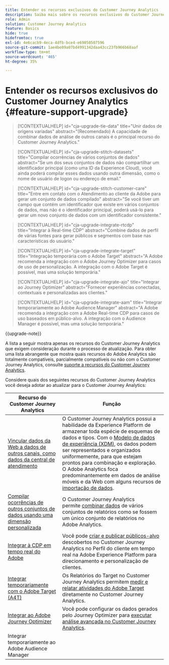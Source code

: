 ```yaml
---
title: Entender os recursos exclusivos do Customer Journey Analytics
description: Saiba mais sobre os recursos exclusivos do Customer Journey Analytics
role: Admin
solution: Customer Journey Analytics
feature: Basics
hide: true
hidefromtoc: true
exl-id: 4e6cacb9-4eca-4dfb-bce4-e69850507596
source-git-commit: 1ae4be09a07bd4991342daa43cc23fb966b68aaf
workflow-type: tm+mt
source-wordcount: '465'
ht-degree: 35%

---
```


# Entender os recursos exclusivos do Customer Journey Analytics {#feature-support-upgrade}

<!-- markdownlint-disable MD034 -->

>[!CONTEXTUALHELP]
>id="cja-upgrade-tie-data"
>title="Unir dados de origens variadas"
>abstract="(Recomendado) A capacidade de combinar dados de análise de outros canais é o principal recurso do Customer Journey Analytics."

<!-- markdownlint-enable MD034 -->

<!-- markdownlint-disable MD034 -->

>[!CONTEXTUALHELP]
>id="cja-upgrade-stitch-datasets"
>title="Compilar ocorrências de vários conjuntos de dados"
>abstract="Se um dos seus conjuntos de dados não compartilhar um identificador principal (como uma ID da Experience Cloud), você ainda poderá compilar esses dados usando outra dimensão, como o nome de usuário de logon ou endereço de email."

<!-- markdownlint-enable MD034 -->

<!-- markdownlint-disable MD034 -->

>[!CONTEXTUALHELP]
>id="cja-upgrade-stitch-customer-care"
>title="Entre em contato com o Atendimento ao cliente da Adobe para gerar um conjunto de dados compilado"
>abstract="Se você tiver um campo que contém um identificador que existe em vários conjuntos de dados, mas não é o identificador principal, poderá usá-lo para gerar um novo conjunto de dados com um identificador consistente."

<!-- markdownlint-enable MD034 -->

<!-- markdownlint-disable MD034 -->

>[!CONTEXTUALHELP]
>id="cja-upgrade-integrate-rtcdp"
>title="Integrar à Real-time CDP"
>abstract="Combine dados de perfil de várias fontes para gerar públicos e segmentos com base nas características do usuário."

<!-- markdownlint-enable MD034 -->

<!-- markdownlint-disable MD034 -->

>[!CONTEXTUALHELP]
>id="cja-upgrade-integrate-target"
>title="Integração temporária com o Adobe Target"
>abstract="A Adobe recomenda a integração com o Adobe Journey Optimizer para casos de uso de personalização. A integração com o Adobe Target é possível, mas uma solução temporária."

<!-- markdownlint-enable MD034 -->

<!-- markdownlint-disable MD034 -->

>[!CONTEXTUALHELP]
>id="cja-upgrade-integrate-ajo"
>title="Integrar ao Journey Optimizer"
>abstract="Fornecer experiências conectadas, contextuais e personalizadas aos clientes."

<!-- markdownlint-enable MD034 -->

<!-- markdownlint-disable MD034 -->

>[!CONTEXTUALHELP]
>id="cja-upgrade-integrate-aam"
>title="Integrar temporariamente ao Adobe Audience Manager"
>abstract="A Adobe recomenda a integração com a Adobe Real-time CDP para casos de uso baseados em público-alvo. A integração com o Audience Manager é possível, mas uma solução temporária."

<!-- markdownlint-enable MD034 -->

{{upgrade-note}}

A lista a seguir mostra apenas os recursos do Customer Journey Analytics que exigem consideração durante o processo de atualização. Para obter uma lista abrangente que mostra quais recursos do Adobe Analytics são totalmente compatíveis, parcialmente compatíveis ou não com o Customer Journey Analytics, consulte [suporte a recursos do Customer Journey Analytics](/help/getting-started/aa-vs-cja/cja-aa.md).

Considere quais dos seguintes recursos do Customer Journey Analytics você deseja adotar ao atualizar para o Customer Journey Analytics:

| Recurso do Customer Journey Analytics | Função |
|---------|----------|
| [Vincular dados da Web a dados de outros canais, como dados da central de atendimento](https://experienceleague.adobe.com/en/docs/analytics-platform/using/cja-usecases/cross-channel/cross-channel) | O Customer Journey Analytics possui a habilidade da Experience Platform de armazenar toda espécie de esquemas de dados e tipos. Com o [Modelo de dados de experiência (XDM)](https://experienceleague.adobe.com/docs/experience-platform/xdm/home.html?lang=pt-BR), os dados podem ser representados e organizados uniformemente, para que estejam prontos para combinação e exploração. O Adobe Analytics foca predominantemente em dados de análise móveis e da Web com alguns recursos de [importação de dados](https://experienceleague.adobe.com/docs/analytics/import/home.html?lang=pt-BR). |
| [Compilar ocorrências de outros conjuntos de dados usando uma dimensão personalizada](https://experienceleague.adobe.com/en/docs/analytics-platform/using/stitching/overview) | O Customer Journey Analytics permite [combinar dados](/help/connections/combined-dataset.md) de vários conjuntos de relatórios como se fossem um único conjunto de relatórios no Adobe Analytics. |
| [Integrar à CDP em tempo real do Adobe](/help/components/audiences/audiences-overview.md) | Você pode [criar e publicar públicos-alvo](/help/components/audiences/audiences-overview.md) descobertos no Customer Journey Analytics no Perfil do cliente em tempo real na Adobe Experience Platform para direcionamento e personalização de clientes. |
| [Integrar temporariamente com o Adobe Target (A4T)](/help/integrations/at.md) | Os Relatórios do Target no Customer Journey Analytics permitem [medir e relatar atividades do Adobe Target](/help/integrations/at.md) diretamente no Customer Journey Analytics. |
| [Integrar ao Adobe Journey Optimizer](/help/integrations/ajo.md) | Você pode configurar os dados gerados pelo Journey Optimizer para [executar análise avançada no Customer Journey Analytics](/help/integrations/ajo.md). |
| Integrar temporariamente ao Adobe Audience Manager |  |
